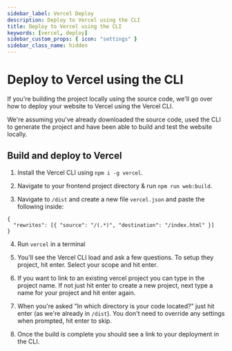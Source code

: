 ```yaml
---
sidebar_label: Vercel Deploy
description: Deploy to Vercel using the CLI
title: Deploy to Vercel using the CLI
keywords: [vercel, deploy]
sidebar_custom_props: { icon: "settings" }
sidebar_class_name: hidden
---
```


# Deploy to Vercel using the CLI

If you're building the project locally using the source code, we'll go over how to deploy your website to Vercel using the Vercel CLI.

We're assuming you've already downloaded the source code, used the CLI to generate the project and have been able to build and test the website locally.

## Build and deploy to Vercel

1.  Install the Vercel CLI using `npm i -g vercel`.

2.  Navigate to your frontend project directory & run `npm run web:build`.

3.  Navigate to `/dist` and create a new file `vercel.json` and paste the following inside:

```
{
  "rewrites": [{ "source": "/(.*)", "destination": "/index.html" }]
}
```

4. Run `vercel` in a terminal

5. You'll see the Vercel CLI load and ask a few questions. To setup they project, hit enter. Select your scope and hit enter.

6. If you want to link to an existing vercel project you can type in the project name. If not just hit enter to create a new project, next type a name for your project and hit enter again.

7. When you're asked "In which directory is your code located?" just hit enter (as we're already in `/dist`). You don't need to override any settings when prompted, hit enter to skip.

8. Once the build is complete you should see a link to your deployment in the CLI.
